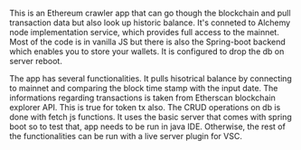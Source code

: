 This is an Ethereum crawler app that can go though the blockchain and pull transaction data but also look up historic balance.
It's conneted to Alchemy node implementation service, which provides full access to the mainnet.
Most of the code is in vanilla JS but there is also the Spring-boot backend which enables you to store your wallets. It is configured to drop the db on server reboot.

The app has several functionalities. It pulls hisotrical balance by connecting to mainnet and comparing the block time stamp with the input date.
The informations regarding transactions is taken from Etherscan blockchain explorer API. This is true for token tx also.
The CRUD operations on db is done with fetch js functions. It uses the basic server that comes with spring boot so to test that, app needs to be run in java IDE.
Otherwise, the rest of the functionalities can be run with a live server plugin for VSC.
